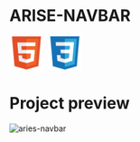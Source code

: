 # ARISE-NAVBAR

<div align="left">
	<img src="https://github.com/devicons/devicon/blob/master/icons/html5/html5-original.svg" title="html" alt="html" width="60" height="60"/>&nbsp;
	<img src="https://github.com/devicons/devicon/blob/master/icons/css3/css3-original.svg" title="css" alt="css" width="60" height="60"/>&nbsp;
</div>

# Project preview

![aries-navbar](https://github.com/Professor-codes/ARISE-NAVBAR/assets/126326997/82279586-b985-4a63-90ef-760b516e7403)

